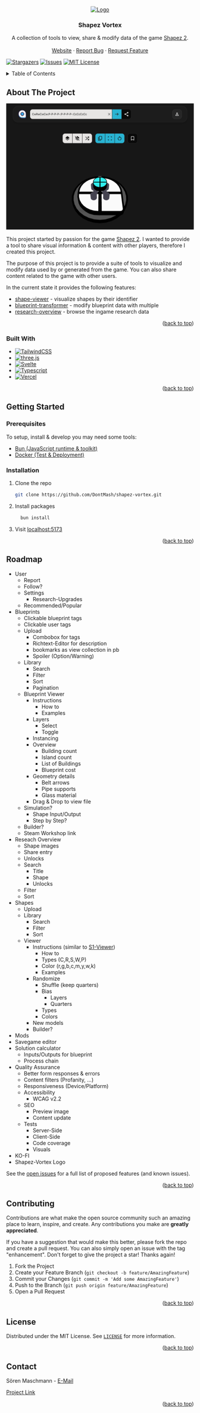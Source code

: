 <a name="readme-top"></a>

<!-- PROJECT LOGO -->
<br />
<div align="center">
  <a href="https://github.com/DontMash/shapez-vortex">
    <img src="static/favicon.png" alt="Logo" width="80" height="80">
  </a>

<h3 align="center">Shapez Vortex</h3>

  <p align="center">
    A collection of tools to view, share & modify data of the game
    <a href="https://store.steampowered.com/app/2162800/shapez_2/">Shapez 2</a>.
    <br />
    <br />
    <a href="https://shapez.soren.codes">Website</a>
    ·
    <a href="https://github.com/DontMash/shapez-vortex/issues">Report Bug</a>
    ·
    <a href="https://github.com/DontMash/shapez-vortex/issues">Request Feature</a>
  </p>
</div>

<!-- PROJECT SHIELDS -->

[![Stargazers][stars-shield]][stars-url]
[![Issues][issues-shield]][issues-url]
[![MIT License][license-shield]][license-url]

<!-- TABLE OF CONTENTS -->
<details>
  <summary>Table of Contents</summary>
  <ol>
    <li>
      <a href="#about-the-project">About The Project</a>
      <ul>
        <li><a href="#built-with">Built With</a></li>
      </ul>
    </li>
    <li>
      <a href="#getting-started">Getting Started</a>
      <ul>
        <li><a href="#prerequisites">Prerequisites</a></li>
        <li><a href="#installation">Installation</a></li>
      </ul>
    </li>
    <li><a href="#roadmap">Roadmap</a></li>
    <li><a href="#contributing">Contributing</a></li>
    <li><a href="#license">License</a></li>
    <li><a href="#contact">Contact</a></li>
  </ol>
</details>

<!-- ABOUT THE PROJECT -->

## About The Project

[![Shape Viewer][product-image]][product-url]

This project started by passion for the game [Shapez 2](https://store.steampowered.com/app/2162800/shapez_2/). I wanted to provide a tool to share visual information & content with other players, therefore I created this project.

The purpose of this project is to provide a suite of tools to visualize and modify data used by or generated from the game.
You can also share content related to the game with other users.

In the current state it provides the following features:

* [shape-viewer](https://shapez.soren.codes/shape) - visualize shapes by their identifier
* [blueprint-transformer](https://shapez.soren.codes/blueprint) - modify blueprint data with multiple
* [research-overview](https://shapez.soren.codes/research) - browse the ingame research data

<p align="right">(<a href="#readme-top">back to top</a>)</p>

### Built With

* [![TailwindCSS][Tailwind-badge]][Tailwind-url]
* [![three.js][threejs-badge]][threejs-url]
* [![Svelte][Svelte-badge]][Svelte-url]
* [![Typescript][Typescript-badge]][Typescript-url]
* [![Vercel][Vercel-badge]][Vercel-url]

<p align="right">(<a href="#readme-top">back to top</a>)</p>

<!-- GETTING STARTED -->

## Getting Started

### Prerequisites

To setup, install & develop you may need some tools:

* [Bun (JavaScript runtime & toolkit)](https://bun.sh/)
* [Docker (Test & Deployment)](https://docs.docker.com/get-docker/)

### Installation

1. Clone the repo

   ```sh
   git clone https://github.com/DontMash/shapez-vortex.git
   ```

2. Install packages

    ```sh
      bun install
    ```

3. Visit [localhost:5173](http://localhost:5173)

<p align="right">(<a href="#readme-top">back to top</a>)</p>

<!-- ROADMAP -->

## Roadmap

* User
  * Report
  * Follow?
  * Settings
    * Research-Upgrades
  * Recommended/Popular
* Blueprints
  * Clickable blueprint tags
  * Clickable user tags
  * Upload
    * Combobox for tags
    * Richtext-Editor for description
    * bookmarks as view collection in pb
    * Spoiler (Option/Warning)
  * Library
    * Search
    * Filter
    * Sort
    * Pagination
  * Blueprint Viewer
    * Instructions
      * How to
      * Examples
    * Layers
      * Select
      * Toggle
    * Instancing
    * Overview
      * Building count
      * Island count
      * List of Buildings
      * Blueprint cost
    * Geometry details
      * Belt arrows
      * Pipe supports
      * Glass material
    * Drag & Drop to view file
  * Simulation?
    * Shape Input/Output
    * Step by Step?
  * Builder?
  * Steam Workshop link
* Reseach Overview
  * Shape images
  * Share entry
  * Unlocks
  * Search
    * Title
    * Shape
    * Unlocks
  * Filter
  * Sort
* Shapes
  * Upload
  * Library
    * Search
    * Filter
    * Sort
  * Viewer
    * Instructions (similar to [S1-Viewer](https://viewer.shapez.io))
      * How to
      * Types (C,R,S,W,P)
      * Color (r,g,b,c,m,y,w,k)
      * Examples
    * Randomize
      * Shuffle (keep quarters)
      * Bias
        * Layers
        * Quarters
      * Types
      * Colors
    * New models
    * Builder?
* Mods
* Savegame editor
* Solution calculator
  * Inputs/Outputs for blueprint
  * Process chain
* Quality Assurance
  * Better form responses & errors
  * Content filters (Profanity, ...)
  * Responsiveness (Device/Platform)
  * Accessibility
    * WCAG v2.2
  * SEO
    * Preview image
    * Content update
  * Tests
    * Server-Side
    * Client-Side
    * Code coverage
    * Visuals
* KO-FI
* Shapez-Vortex Logo

See the [open issues][issues-url] for a full list of proposed features (and known issues).

<p align="right">(<a href="#readme-top">back to top</a>)</p>

<!-- CONTRIBUTING -->

## Contributing

Contributions are what make the open source community such an amazing place to learn, inspire, and create. Any contributions you make are **greatly appreciated**.

If you have a suggestion that would make this better, please fork the repo and create a pull request. You can also simply open an issue with the tag "enhancement".
Don't forget to give the project a star! Thanks again!

1. Fork the Project
2. Create your Feature Branch (`git checkout -b feature/AmazingFeature`)
3. Commit your Changes (`git commit -m 'Add some AmazingFeature'`)
4. Push to the Branch (`git push origin feature/AmazingFeature`)
5. Open a Pull Request

<p align="right">(<a href="#readme-top">back to top</a>)</p>

<!-- LICENSE -->

## License

Distributed under the MIT License. See [`LICENSE`][license-url] for more information.

<p align="right">(<a href="#readme-top">back to top</a>)</p>

<!-- CONTACT -->

## Contact

Sören Maschmann - [E-Mail](mailto:work@soren.codes)

[Project Link][repo-url]

<p align="right">(<a href="#readme-top">back to top</a>)</p>

<!-- MARKDOWN LINKS -->
<!-- IMAGES -->
[repo-url]: https://github.com/DontMash/shapez-vortex
[product-url]: https://shapez.soren.codes
[product-image]: resources/images/product.png

<!-- SHIELDS -->
[stars-shield]: https://img.shields.io/github/stars/DontMash/shapez-vortex.svg?style=for-the-badge
[stars-url]: https://github.com/DontMash/shapez-vortex/stargazers
[issues-shield]: https://img.shields.io/github/issues/DontMash/shapez-vortex.svg?style=for-the-badge
[issues-url]: https://github.com/DontMash/shapez-vortex/issues
[license-shield]: https://img.shields.io/github/license/DontMash/shapez-vortex.svg?style=for-the-badge
[license-url]: https://github.com/DontMash/shapez-vortex/blob/main/LICENSE

<!-- BADGES -->
[Tailwind-badge]: https://img.shields.io/badge/tailwindcss-%2338B2AC.svg?style=for-the-badge&logo=tailwind-css&logoColor=white
[Tailwind-url]: https://tailwindcss.com/
[threejs-badge]: https://img.shields.io/badge/threejs-black?style=for-the-badge&logo=three.js&logoColor=white
[threejs-url]: https://threejs.org/
[Svelte-badge]: https://img.shields.io/badge/Svelte-4A4A55?style=for-the-badge&logo=svelte&logoColor=FF3E00
[Svelte-url]: https://svelte.dev/
[Typescript-badge]: https://img.shields.io/badge/typescript-%23007ACC.svg?style=for-the-badge&logo=typescript&logoColor=white
[Typescript-url]: https://www.typescriptlang.org/
[Vercel-badge]: https://img.shields.io/badge/vercel-%23000000.svg?style=for-the-badge&logo=vercel&logoColor=white
[Vercel-url]: https://vercel.com/
